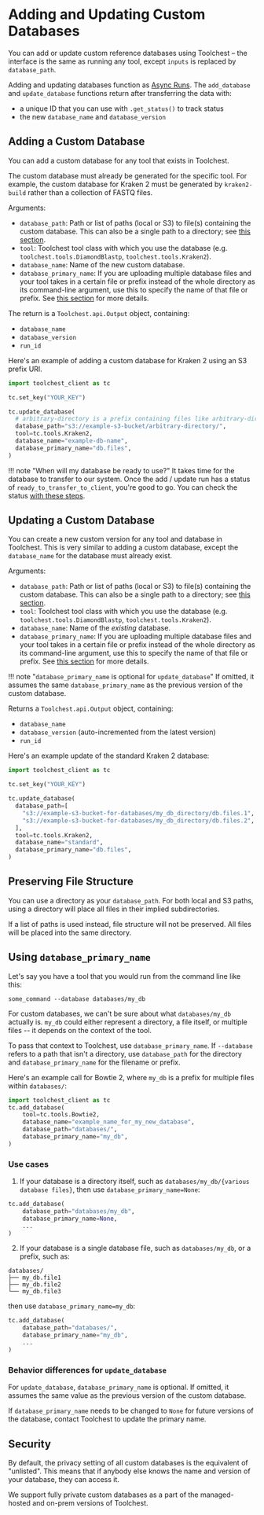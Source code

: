 # Adding and Updating Custom Databases

You can add or update custom reference databases using Toolchest – the interface is the same as running any tool, 
except `inputs` is replaced by `database_path`.

Adding and updating databases function as [Async Runs](async-runs.md). The `add_database` and 
`update_database` functions return after transferring the data with:

- a unique ID that you can use with `.get_status()` to track status
- the new `database_name` and `database_version`

##  Adding a Custom Database

You can add a custom database for any tool that exists in Toolchest. 

The custom database must already be generated for the specific tool. For example, the custom database for Kraken 2 must 
be generated by `kraken2-build` rather than a collection of FASTQ files.

Arguments:

- `database_path`:  Path or list of paths (local or S3) to file(s) containing the custom database. This can also be a
single path to a directory; see [this section](#preserving-file-structure).
- `tool`: Toolchest tool class with which you use the database (e.g. `toolchest.tools.DiamondBlastp`, 
`toolchest.tools.Kraken2`).
- `database_name`: Name of the new custom database.
- `database_primary_name`: If you are uploading multiple database files and your tool takes in a certain file or prefix 
instead of the whole directory as its command-line argument, use this to specify the name of that file or prefix.
See [this section](#specifying-database_primary_name) for more details.

The return is a `Toolchest.api.Output` object, containing:

- `database_name`
- `database_version`
- `run_id`

Here's an example of adding a custom database for Kraken 2 using an S3 prefix URI.

```python
import toolchest_client as tc

tc.set_key("YOUR_KEY")

tc.update_database(
  # arbitrary-directory is a prefix containing files like arbitrary-directory/db.files.1
  database_path="s3://example-s3-bucket/arbitrary-directory/",
  tool=tc.tools.Kraken2,
  database_name="example-db-name",
  database_primary_name="db.files",
)
```

!!! note "When will my database be ready to use?"
    It takes time for the database to transfer to our system. Once the add / update run has a status of 
    `ready_to_transfer_to_client`, you're good to go. You can check the status 
    [with these steps](async-runs.md#checking-run-status).

##  Updating a Custom Database

You can create a new custom version for any tool and database in Toolchest. This is very similar to adding a custom 
database, except the `database_name` for the database must already exist.

Arguments:

- `database_path`:  Path or list of paths (local or S3) to file(s) containing the custom database. This can also be a
single path to a directory; see [this section](#preserving-file-structure).
- `tool`: Toolchest tool class with which you use the database (e.g. `toolchest.tools.DiamondBlastp`, 
`toolchest.tools.Kraken2`).
- `database_name`: Name of the _existing_ database.
- `database_primary_name`: If you are uploading multiple database files and your tool takes in a certain file or prefix 
instead of the whole directory as its command-line argument, use this to specify the name of that file or prefix.
See [this section](#specifying-database_primary_name) for more details.

!!! note "`database_primary_name` is optional for `update_database`"
    If omitted, it assumes the same `database_primary_name` as the previous version of the custom database.

Returns a `Toolchest.api.Output` object, containing:

- `database_name`
- `database_version` (auto-incremented from the latest version)
- `run_id`

Here's an example update of the standard Kraken 2 database:

```python
import toolchest_client as tc

tc.set_key("YOUR_KEY")

tc.update_database(
  database_path=[
    "s3://example-s3-bucket-for-databases/my_db_directory/db.files.1",
    "s3://example-s3-bucket-for-databases/my_db_directory/db.files.2",
  ],
  tool=tc.tools.Kraken2,
  database_name="standard",
  database_primary_name="db.files",
)
```

## Preserving File Structure
You can use a directory as your `database_path`. For both local and S3 paths, using a directory will place all files
in their implied subdirectories.

If a list of paths is used instead, file structure will not be preserved. All files will be placed into 
the same directory.

## Using `database_primary_name`
Let's say you have a tool that you would run from the command line like this:
```commandline
some_command --database databases/my_db
```
For custom databases, we can't be sure about what `databases/my_db` actually is. `my_db` could either represent a
directory, a file itself, or multiple files -- it depends on the context of the tool. 

To pass that context to Toolchest, use `database_primary_name`. If `--database` refers to a path that isn't a directory, 
use `database_path` for the directory and `database_primary_name` for the filename or prefix.

Here's an example call for Bowtie 2, where `my_db` is a prefix for multiple files within `databases/`:
```python
import toolchest_client as tc
tc.add_database(
    tool=tc.tools.Bowtie2,
    database_name="example_name_for_my_new_database",
    database_path="databases/",
    database_primary_name="my_db",
)
```

### Use cases
1. If your database is a directory itself, such as `databases/my_db/{various database files}`, then use 
`database_primary_name=None`:
```python
tc.add_database(
    database_path="databases/my_db",
    database_primary_name=None,
    ...
)
```
2. If your database is a single database file, such as `databases/my_db`, or a prefix, such as:
```text
databases/
├── my_db.file1
├── my_db.file2
└── my_db.file3
```
then use `database_primary_name=my_db`:
```python
tc.add_database(
    database_path="databases/",
    database_primary_name="my_db",
    ...
)
```

### Behavior differences for `update_database`
For `update_database`, `database_primary_name` is optional. If omitted, it assumes the same value as the 
previous version of the custom database.

If `database_primary_name` needs to be changed to `None`  for future versions of the database, contact Toolchest to update the primary
name.

## Security

By default, the privacy setting of all custom databases is the equivalent of "unlisted". This means that if anybody 
else knows the name and version of your database, they can access it.

We support fully private custom databases as a part of the managed-hosted and on-prem versions of Toolchest.